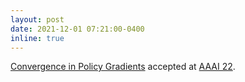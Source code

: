```yaml
---
layout: post
date: 2021-12-01 07:21:00-0400
inline: true
---
```


[Convergence in Policy Gradients](/publications/#zhang2022convergence) accepted at [AAAI 22](https://aaai.org/Conferences/AAAI-22/).
